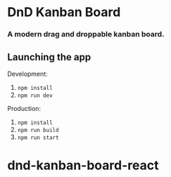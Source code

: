 # DnD Kanban Board
### A modern drag and droppable kanban board. <br>

## Launching the app

Development:
1. `npm install`
2. `npm run dev`


Production:
1. `npm install`
2. `npm run build`
3. `npm run start`
# dnd-kanban-board-react

